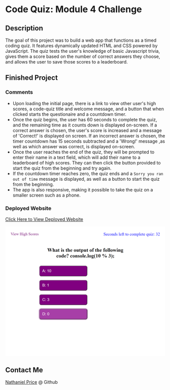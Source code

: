 # Code Quiz: Module 4 Challenge

## Description

The goal of this project was to build a web app that functions as a timed coding quiz. It features dynamically updated HTML and CSS powered by JavaScript. The quiz tests the user's knowledge of basic Javascript trivia, gives them a score based on the number of correct answers they choose, and allows the user to save those scores to a leaderboard.

## Finished Project

### Comments

* Upon loading the initial page, there is a link to view other user's high scores, a code-quiz title and welcome message, and a button that when clicked starts the questionaire and a countdown timer.
* Once the quiz begins, the user has 60 seconds to complete the quiz, and the remaining time as it counts down is displayed on-screen. If a correct answer is chosen, the user's score is increased and a message of 'Correct!' is displayed on screen. If an incorrect answer is chosen, the timer countdown has 15 seconds subtracted and a 'Wrong!' message ,as well as which answer was correct, is displayed on-screen.
* Once the user reaches the end of the quiz, they will be prompted to enter their name in a text field, which will add their name to a leaderboard of high scores. They can then click the button provided to start the quiz from the beginning and try again.
* If the countdown timer reaches zero, the quiz ends and a `Sorry you ran out of time` message is displayed, as well as a button to start the quiz from the beginning.
* The app is also responsive, making it possible to take the quiz on a smaller screen such as a phone.

### Deployed Website

[ Click Here to View Deployed Website](https://newprice247.github.io/Code-Quiz-Mod-4/)


![Code Quiz Screenshot](./assets/code-quiz-screenshot.png)

## Contact Me

[Nathaniel Price](https://github.com/newprice247) @ Github
